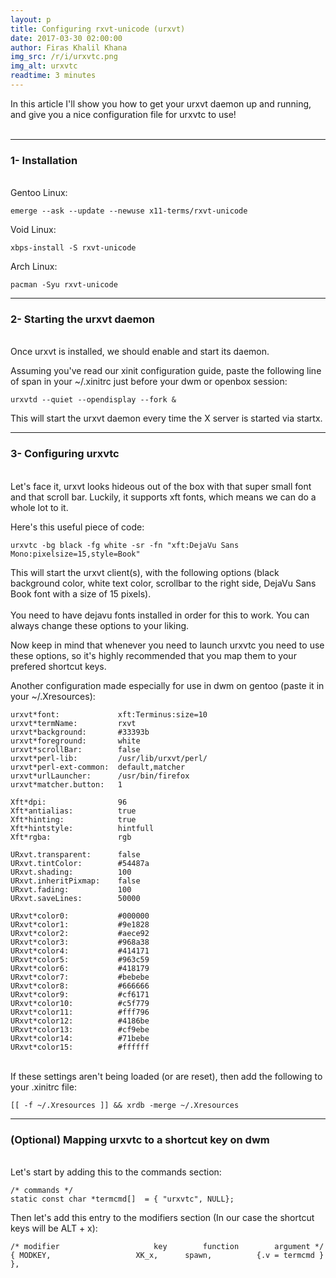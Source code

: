 ```yaml
---
layout: p
title: Configuring rxvt-unicode (urxvt)
date: 2017-03-30 02:00:00
author: Firas Khalil Khana
img_src: /r/i/urxvtc.png
img_alt: urxvtc
readtime: 3 minutes
---
```

In this article I'll show you how to get your urxvt daemon up and running, and give you a nice configuration file for urxvtc to use!
<br/>
<br/>
<hr/>
<h3 id="Installation">1- Installation</h3>
<br/>
Gentoo Linux:

<pre><code class="language-bash">emerge --ask --update --newuse x11-terms/rxvt-unicode</code></pre>

Void Linux:

<pre><code class="language-bash">xbps-install -S rxvt-unicode</code></pre>

Arch Linux:

<pre><code class="language-bash">pacman -Syu rxvt-unicode</code></pre>
<hr/>
<h3 id="Starting_the_urxvt_daemon">2- Starting the urxvt daemon</h3>
<br/>
Once urxvt is installed, we should enable and start its daemon.

Assuming you've read our xinit configuration guide, paste the following line of span in your ~/.xinitrc just before your dwm or openbox session:
<pre><code class="language-bash">urxvtd --quiet --opendisplay --fork &</code></pre>
This will start the urxvt daemon every time the X server is started via startx.
<hr/>
<h3 id="Configuring_urxvtc">3- Configuring urxvtc</h3>
<br/>
Let's face it, urxvt looks hideous out of the box with that super small font and that scroll bar. Luckily, it supports xft fonts, which means we can do a whole lot to it.

Here's this useful piece of code:
<br/>
<pre><code class="language-bash">urxvtc -bg black -fg white -sr -fn "xft:DejaVu Sans Mono:pixelsize=15,style=Book"</code></pre>
This will start the urxvt client(s), with the following options (black background color, white text color, scrollbar to the right side, DejaVu Sans Book font with a size of 15 pixels).
<br/>
<br/>
You need to have dejavu fonts installed in order for this to work. You can always change these options to your liking.

Now keep in mind that whenever you need to launch urxvtc you need to use these options, so it's highly recommended that you map them to your prefered shortcut keys.

Another configuration made especially for use in dwm on gentoo (paste it in your ~/.Xresources):
<pre class="line-numbers"><code class="language-properties">urxvt*font:             xft:Terminus:size=10
urxvt*termName:         rxvt
urxvt*background:       #33393b
urxvt*foreground:       white
urxvt*scrollBar:        false
urxvt*perl-lib:         /usr/lib/urxvt/perl/
urxvt*perl-ext-common:  default,matcher
urxvt*urlLauncher:      /usr/bin/firefox
urxvt*matcher.button:   1

Xft*dpi:                96
Xft*antialias:          true
Xft*hinting:            true
Xft*hintstyle:		    hintfull
Xft*rgba:		        rgb

URxvt.transparent:   	false
URxvt.tintColor:     	#54487a
URxvt.shading:       	100
URxvt.inheritPixmap: 	false
URxvt.fading: 		    100
URxvt.saveLines: 	    50000

URxvt*color0:      	    #000000
URxvt*color1:       	#9e1828
URxvt*color2:      	    #aece92
URxvt*color3:      	    #968a38
URxvt*color4:      	    #414171
URxvt*color5:      	    #963c59
URxvt*color6:      	    #418179
URxvt*color7:      	    #bebebe
URxvt*color8:      	    #666666
URxvt*color9:      	    #cf6171
URxvt*color10:     	    #c5f779
URxvt*color11:     	    #fff796
URxvt*color12:     	    #4186be
URxvt*color13:     	    #cf9ebe
URxvt*color14:     	    #71bebe
URxvt*color15:     	    #ffffff
</code></pre>
<br/>
If these settings aren't being loaded (or are reset), then add the following to your .xinitrc file:
<pre><code class="language-properties">[[ -f ~/.Xresources ]] && xrdb -merge ~/.Xresources</code></pre>
<hr/>
<h3 id="Mapping_urxvtc_to_a_shortcut_key_on_dwm">(Optional) Mapping urxvtc to a shortcut key on dwm</h3>
<br/>
Let's start by adding this to the commands section:
<pre class="line-numbers"><code class="language-c">/* commands */
static const char *termcmd[]  = { "urxvtc", NULL};
</code></pre>
Then let's add this entry to the modifiers section (In our case the shortcut keys will be ALT + x):
<pre class="line-numbers"><code class="language-c">/* modifier                     key        function        argument */
{ MODKEY,	                XK_x, 	   spawn,          {.v = termcmd } },</code></pre>
